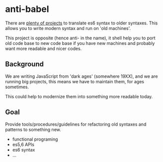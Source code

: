 # anti-babel

There are [plenty of projects](TODO:link) to translate es6 syntax to older syntaxes.
This allows you to write modern syntax and run on 'old machines'.

This project is opposite (hence anti- in the name), it shell help you to port 
old code base to new code base if you have new machines and 
probably want more readable and nicer codes.

## Background
We are writing JavaScript from 'dark ages' (somewhere 19XX), and 
we are running big projects, this means we have to maintain them,
for ages sometimes.

This could help to modernize them into something more readable today.

## Goal

Provide tools/procedures/guidelines for refactoring old syntaxes and patterns to something new.

- functional programing
- es5,6 APIs
- es6 syntax
- ...





